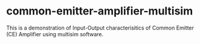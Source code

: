 # common-emitter-amplifier-multisim


This is a demonstration of Input-Output characterisitics of Common Emitter (CE) Amplifier using multisim software.
